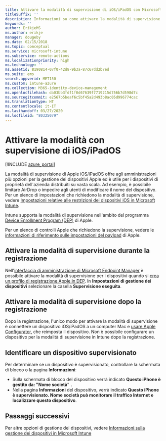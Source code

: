 ```yaml
---
title: Attivare la modalità di supervisione di iOS/iPadOS con Microsoft Intune
titleSuffix: ''
description: Informazioni su come attivare la modalità di supervisione di iOS/iPadOS con Intune.
keywords: ''
author: ErikjeMS
ms.author: erikje
manager: dougeby
ms.date: 02/15/2018
ms.topic: conceptual
ms.service: microsoft-intune
ms.subservice: remote-actions
ms.localizationpriority: high
ms.technology: ''
ms.assetid: 8190814-07f0-42d8-9b3a-87c67dd2b7ed
ms.suite: ems
search.appverid: MET150
ms.custom: intune-azure
ms.collection: M365-identity-device-management
ms.openlocfilehash: da03bb3fdf1f0d67639f7719215d756b7d598d7c
ms.sourcegitcommit: e2567b5beaf6c5bf45a2d493b8ac05d996774cac
ms.translationtype: HT
ms.contentlocale: it-IT
ms.lasthandoff: 03/27/2020
ms.locfileid: "80325079"
---
```

# <a name="turn-on-iosipados-supervised-mode"></a>Attivare la modalità con supervisione di iOS/iPadOS


[!INCLUDE [azure_portal](../includes/azure_portal.md)]

La modalità di supervisione di Apple iOS/iPadOS offre agli amministrazioni più opzioni per la gestione dei dispositivi Apple ed è utile per i dispositivi di proprietà dell'azienda distribuiti su vasta scala. Ad esempio, è possibile limitare AirDrop o impedire agli utenti di modificare il nome del dispositivo. Per un elenco di impostazioni che richiedono la modalità di supervisione, vedere [Impostazioni relative alle restrizioni dei dispositivi iOS in Microsoft Intune](../configuration/device-restrictions-ios.md).

Intune supporta la modalità di supervisione nell'ambito del programma [Device Enrollment Program (DEP)](../enrollment/device-enrollment-program-enroll-ios.md) di Apple.

Per un elenco di controlli Apple che richiedono la supervisione, vedere le [informazioni di riferimento sulle impostazioni del payload](http://help.apple.com/configurator/mac/2.4/#/cad5370d089) di Apple.

## <a name="turn-on-supervised-mode-during-enrollment"></a>Attivare la modalità di supervisione durante la registrazione

Nell'[interfaccia di amministrazione di Microsoft Endpoint Manager](https://go.microsoft.com/fwlink/?linkid=2109431) è possibile attivare la modalità di supervisione per i dispositivi quando si [crea un profilo di registrazione Apple in DEP](../enrollment/device-enrollment-program-enroll-ios.md#create-an-apple-enrollment-profile). In **Impostazioni di gestione dei dispositivi** selezionare la casella **Supervisione eseguita**.

## <a name="turn-on-supervised-mode-after-enrollment"></a>Attivare la modalità di supervisione dopo la registrazione

Dopo la registrazione, l'unico modo per attivare la modalità di supervisione è connettere un dispositivo iOS/iPadOS a un computer Mac e [usare Apple Configurator](../enrollment/apple-configurator-enroll-ios.md), che reimposta il dispositivo. Non è possibile configurare un dispositivo per la modalità di supervisione in Intune dopo la registrazione.

## <a name="identify-a-supervised-device"></a>Identificare un dispositivo supervisionato

Per determinare se un dispositivo è supervisionato, controllare la schermata di blocco o la pagina **Informazioni**:
- Sulla schermata di blocco del dispositivo verrà indicato **Questo iPhone è gestito da: "Nome società"** .
- Nella pagina **Informazioni** del dispositivo, verrà indicato **Questo iPhone è supervisionato. Nome società può monitorare il traffico Internet e localizzare questo dispositivo**.

## <a name="next-steps"></a>Passaggi successivi

Per altre opzioni di gestione dei dispositivi, vedere [Informazioni sulla gestione dei dispositivi in Microsoft Intune](device-management.md)
